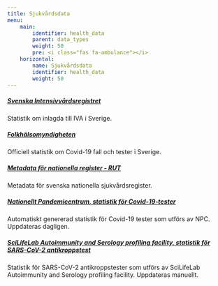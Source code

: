 ```yaml
---
title: Sjukvårdsdata
menu:
    main:
        identifier: health_data
        parent: data_types
        weight: 50
        pre: <i class="fas fa-ambulance"></i>
    horizontal:
        name: Sjukvårdsdata
        identifier: health_data
        weight: 50
---
```


##### [Svenska Intensivvårdsregistret](https://www.icuregswe.org/data--resultat/covid-19-i-svensk-intensivvard/)
Statistik om inlagda till IVA i Sverige.

##### [Folkhälsomyndigheten](https://www.folkhalsomyndigheten.se/smittskydd-beredskap/utbrott/aktuella-utbrott/covid-19/bekraftade-fall-i-sverige/)
Officiell statistik om Covid-19 fall och tester i Sverige.

##### [Metadata för nationella register - RUT](rut)
Metadata för svenska nationella sjukvårdsregister.

##### [Nationellt Pandemicentrum, statistik för Covid-19-tester](npc-statistics)
Automatiskt genererad statistik för Covid-19 tester som utförs av NPC.
Uppdateras dagligen.

##### [SciLifeLab Autoimmunity and Serology profiling facility, statistik för SARS-CoV-2 antikroppstest](serology-statistics)
Statistik för SARS-CoV-2 antikroppstester som utförs av SciLifeLab Autoimmunity and Serology profiling facility. Uppdateras manuellt.
